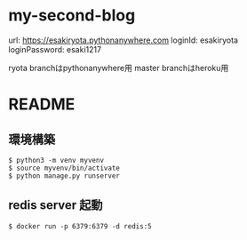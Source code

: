 # my-second-blog
url: https://esakiryota.pythonanywhere.com
loginId: esakiryota
loginPassword: esaki1217

ryota branchはpythonanywhere用
master branchはheroku用


# README

## 環境構築

```
$ python3 -m venv myvenv
$ source myvenv/bin/activate
$ python manage.py runserver
```

## redis server 起動
```
$ docker run -p 6379:6379 -d redis:5
```
